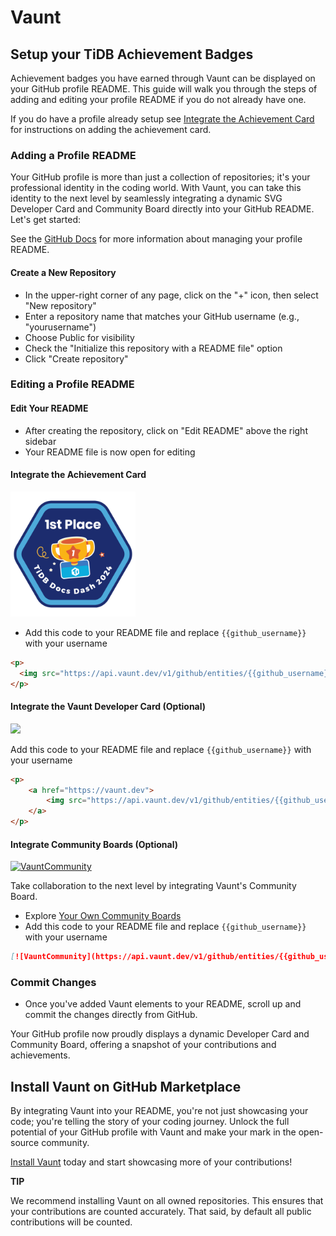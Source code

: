 # Vaunt

## Setup your TiDB Achievement Badges

Achievement badges you have earned through Vaunt can be displayed on your GitHub profile README.
This guide will walk you through the steps of adding and editing your profile README if you do not
already have one.

If you do have a profile already setup see [Integrate the Achievement Card](#integrate-the-achievement-card)
for instructions on adding the achievement card.

### Adding a Profile README

Your GitHub profile is more than just a collection of repositories;
it's your professional identity in the coding world.
With Vaunt, you can take this identity to the next level by seamlessly
integrating a dynamic SVG Developer Card and Community Board directly into your GitHub README.
Let's get started:

See the [GitHub Docs](https://docs.github.com/en/account-and-profile/setting-up-and-managing-your-github-profile/customizing-your-profile/managing-your-profile-readme)
for more information about managing your profile README.

#### Create a New Repository

- In the upper-right corner of any page, click on the "+" icon, then select "New repository"
- Enter a repository name that matches your GitHub username (e.g., "yourusername")
- Choose Public for visibility
- Check the "Initialize this repository with a README file" option
- Click "Create repository"

### Editing a Profile README

#### Edit Your README

- After creating the repository, click on "Edit README" above the right sidebar
- Your README file is now open for editing

#### Integrate the Achievement Card

<img src="1st_place.png" alt="1st place achievement" width="200"/>

- Add this code to your README file and replace `{{github_username}}` with your username

```HTML
<p>
  <img src="https://api.vaunt.dev/v1/github/entities/{{github_username}}/achievements?format=svg&limit=3" width="350" />
</p>
```

#### Integrate the Vaunt Developer Card (Optional)

<p>
    <a href="https://vaunt.dev">
        <img src="https://api.vaunt.dev/v1/github/entities/jeff1010322/contributions?format=svg" width="350" />
    </a>
</p>

Add this code to your README file and replace `{{github_username}}` with your username

```HTML
<p>
    <a href="https://vaunt.dev">
        <img src="https://api.vaunt.dev/v1/github/entities/{{github_username}}/contributions?format=svg" width="350" />
    </a>
</p>
```

#### Integrate Community Boards (Optional)

[![VauntCommunity](https://api.vaunt.dev/v1/github/entities/pingcap/badges/community)](https://community.vaunt.dev/board/pingcap)

Take collaboration to the next level by integrating Vaunt's Community Board.

- Explore [Your Own Community Boards](https://community.vaunt.dev/)
- Add this code to your README file and replace `{{github_username}}` with your username

```Markdown
[![VauntCommunity](https://api.vaunt.dev/v1/github/entities/{{github_username}}/badges/community)](https://community.vaunt.dev/board/{{github_username}})
```

### Commit Changes

- Once you've added Vaunt elements to your README, scroll up and commit the changes directly from GitHub.

Your GitHub profile now proudly displays a dynamic Developer Card and Community Board, offering a snapshot of your contributions and achievements.

## Install Vaunt on GitHub Marketplace

By integrating Vaunt into your README, you're not just showcasing your code; you're telling the story of your coding journey.
Unlock the full potential of your GitHub profile with Vaunt and make your mark in the open-source community.

[Install Vaunt](https://github.com/marketplace/vaunt-dev) today and start showcasing more of your contributions!

**TIP**

We recommend installing Vaunt on all owned repositories.
This ensures that your contributions are counted accurately.
That said, by default all public contributions will be counted.
